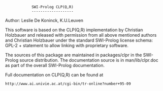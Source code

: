 			    SWI-Prolog CLP(Q,R)
			    -------------------

Author: Leslie De Koninck, K.U.Leuven

This software is based  on  the   CLP(Q,R)  implementation  by Christian
Holzbauer and released with permission from  all above mentioned authors
and Christian Holzbauer under the   standard  SWI-Prolog license schema:
GPL-2 + statement to allow linking with proprietary software.

The sources of this  package  are   maintained  in  packages/clpr in the
SWI-Prolog  source  distribution.  The  documentation    source   is  in
man/lib/clpr.doc as part of the overall SWI-Prolog documentation.

Full documentation on  CLP(Q,R) can be found at

	http://www.ai.univie.ac.at/cgi-bin/tr-online?number+95-09


